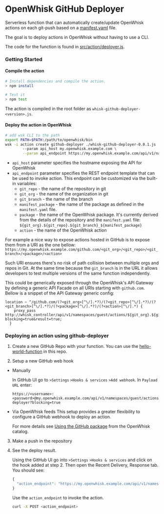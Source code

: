 OpenWhisk GitHub Deployer
==========================

Serverless function that can automatically create/update OpenWhisk actions on each git-push based on a [manifest.yaml](test/resources/hello-world-function/manifest.yaml) file.

The goal is to deploy actions in OpenWhisk without having to use a CLI.
  
The code for the function is found in [src/action/deployer.js](src/action/deployer.js).  


### Getting Started

#### Compile the action
```bash
# Install dependencies and compile the action.
> npm install

# Test it
> npm test

```

The action is compiled in the root folder as `whisk-github-deployer-<version>.js`.

#### Deploy the action in OpenWhisk

```bash
# add wsk CLI to the path
export PATH=$PATH:/path/to/openwhisk/bin
wsk -i action create github-deployer ./whisk-github-deployer-0.0.1.js  \ 
        --param api_host my.openwhisk.example.com \
        --param api_endpoint https://my.openwhisk.example.com/api/v1/namespaces/guest/actions/{package}/{action}
```

* `api_host` parameter specifies the hostname exposing the API for OpenWhisk 
* `api_endpoint` parameter specifies the REST endpoint template that can be used to invoke action. This endpoint can be customized via the built-in variables:
  * `git_repo` - the name of the repository in git
  * `git_org` - the name of the organization in git
  * `git_branch` - the name of the branch
  * `manifest_package` - the name of the package as defined in the `manifest.yaml` file.
  * `package` - the name of the OpenWhisk package. It's currently derived from the details of the repository and the `manifest.yaml` file: `${git_org}.${git_repo}.${git_branch}_${manifest_package}`
  * `action` - the name of the OpenWhisk action

For example a nice way to expose actions hosted in GitHub is to expose them from a URI as the one bellow:
 `https://my.openwhisk.example.com/github.com/<git_org>/<git_repo>/<git_branch>/<package>/<action>`
 
Such URI ensures there's no risk of path collision between multiple orgs and repos in Git. 
At the same time because the `git_branch` is in the URL it allows developers to test multiple versions of the same function independently. 

 This could be generically exposed through the OpenWhisk's API Gateway by defining a generic API Facade on all URIs starting with `github.com`. Bellow is a snippet of the API Gateway generic config:
 
 ```nginx
 location ~ ^/github.com/(?<git_org>[^\/].*?)/(?<git_repo>[^\/].*?)/(?<git_branch>[^\/].*?)/(?<package>[^\/].*?)/(?<action>[^\/].*) {
     proxy_pass http://whisk_controller/api/v1/namespaces/guest/actions/${git_org}.${git_repo}.${git_branch}_${package}/${action}?blocking=true&result=true;
   }
 ```

### Deploying an action using github-deployer

1. Create a new GitHub Repo with your function. You can use the [hello-world-function](test/resources/hello-world-function) in this repo. 

2. Setup a new GitHub web hook
  * Manually
  
    In GitHub UI go to `>Settings` `>Hooks & services` `>Add webhook`. 
    In `Payload URL` enter:

     ```
     https://<username>:<password>@my.openwhisk.example.com/api/v1/namespaces/guest/actions/github-deployer?blocking=true
     ``` 
 * Via OpenWhisk feeds
    This setup provides a greater flexibility to configure a GitHub webhook to deploy an action.

    For more details see [Using the GitHub package](https://github.com/openwhisk/openwhisk-catalog#using-the-github-package) from the OpenWhisk catalog.
    
3. Make a push in the repository
4. See the deploy result.
 
   Using the GitHub UI go into `>Settings` `>Hooks & services` and click on the hook added at step 2. Then open the Recent Delivery, Response tab. You should see:
   ```javascript
   {
     "action_endpoint": "https://my.openwhisk.example.com/api/v1/namespaces/guest/actions/<git_org>.<git_repo>.<git_branch>_<mainfest_package>/<action>"
   }
   ``` 
   Use the `action_endpoint` to invoke the action. 
   ```bash
   curl -X POST <action_endpoint>
   ```


